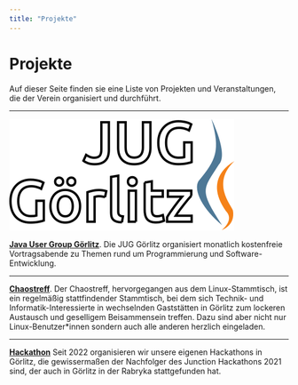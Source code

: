 ```yaml
---
title: "Projekte"
---
```


# Projekte

Auf dieser Seite finden sie eine Liste von Projekten und Veranstaltungen, die der Verein organisiert und durchführt.

---

![Logo der JUG](../images/jug_logo.png)


**[Java User Group Görlitz](/projekte/jug)**. Die JUG Görlitz organisiert monatlich kostenfreie Vortragsabende zu Themen
rund um Programmierung und Software-Entwicklung.

---

**[Chaostreff](/projekte/chaostreff)**. Der Chaostreff, hervorgegangen aus dem Linux-Stammtisch, ist ein regelmäßig stattfindender Stammtisch, bei
dem sich Technik- und Informatik-Interessierte in wechselnden Gaststätten in Görlitz zum lockeren Austausch
und geselligem Beisammensein treffen. Dazu sind aber nicht nur Linux-Benutzer\*innen sondern auch alle anderen herzlich
eingeladen.

---

**[Hackathon](https://hackathon.digitale-oberlausitz.eu/)** Seit 2022 organisieren wir unsere eigenen Hackathons in Görlitz, die gewissermaßen der Nachfolger des
Junction Hackathons 2021 sind, der auch in Görlitz in der Rabryka stattgefunden hat.